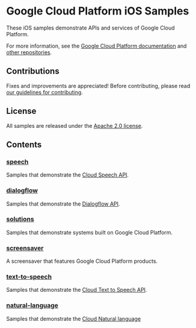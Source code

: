 # Google Cloud Platform iOS Samples

These iOS samples demonstrate APIs and services of Google Cloud Platform.

For more information, see the 
[Google Cloud Platform documentation](https://cloud.google.com/docs/)
and [other repositories](https://github.com/GoogleCloudPlatform).

## Contributions

Fixes and improvements are appreciated! 
Before contributing, please read [our guidelines for contributing](CONTRIBUTING.md).

## License

All samples are released under the [Apache 2.0 license](LICENSE).

## Contents

### [speech](speech)

Samples that demonstrate the [Cloud Speech API](https://cloud.google.com/speech/).

### [dialogflow](dialogflow)

Samples that demonstrate the [Dialogflow API](https://cloud.google.com/dialogflow/).

### [solutions](solutions)

Samples that demonstrate systems built on Google Cloud Platform.

### [screensaver](screensaver)

A screensaver that features Google Cloud Platform products.

### [text-to-speech](text-to-speech)

Samples that demonstrate the [Cloud Text to Speech API](https://cloud.google.com/text-to-speech/).

### [natural-language](natural-language)

Samples that demonstrate the [Cloud Natural language](https://cloud.google.com/natural-language/)
